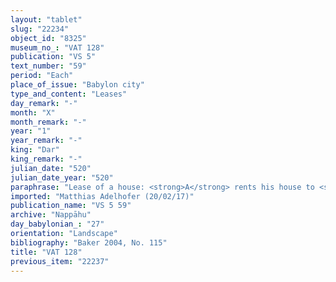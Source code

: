 ```yaml
---
layout: "tablet"
slug: "22234"
object_id: "8325"
museum_no_: "VAT 128"
publication: "VS 5"
text_number: "59"
period: "Each"
place_of_issue: "Babylon city"
type_and_content: "Leases"
day_remark: "-"
month: "X"
month_remark: "-"
year: "1"
year_remark: "-"
king: "Dar"
king_remark: "-"
julian_date: "520"
julian_date_year: "520"
paraphrase: "Lease of a house: <strong>A</strong> rents his house to <strong>B<sub>1</sub></strong> and <strong>B<sub>2</sub></strong> for monthly &frac12; and 1/24 of a shekel of silver until the end of Nisannu (I). They are to repair the drain (<em>batqa &scaron;a asurr&icirc; ṣabātu</em>) and make the additional payments (<em>nūptu</em>). They are to pay the rent monthly. 2 witnesses and the scribe (Nab&ucirc;-&scaron;umu-iddin/Marduk-zēru-iddin). Addendum: The house it at the disposal of <strong>B<sub>1</sub></strong> and <strong>B<sub>2</sub></strong> from the 1<sup>st</sup> of &Scaron;abāṭu (XI).<br /> &nbsp;<br /> <strong>A</strong> = Iddin-Nab&ucirc;/Nab&ucirc;-bān-zēri//Nappāhu; <strong>B<sub>1</sub></strong> = Nab&ucirc;-ttannu/Mu&scaron;ēzib-Marduk; <strong>B<sub>2</sub></strong> = Gūzānu/Mu&scaron;ēzib-Marduk<br /> &nbsp;"
imported: "Matthias Adelhofer (20/02/17)"
publication_name: "VS 5 59"
archive: "Nappāhu"
day_babylonian_: "27"
orientation: "Landscape"
bibliography: "Baker 2004, No. 115"
title: "VAT 128"
previous_item: "22237"
---
```

